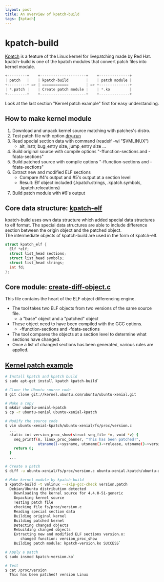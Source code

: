 ```yaml
---
layout: post
title: An overview of kpatch-build
tags: [kptach]
---
```


# kpatch-build
[Kpatch](http://bitboom.github.io/anatomy-of-kpatch) is a feature of the Linux kernel for livepatching made by Red Hat.  
kpatch-build is one of the kpatch modules that convert patch files into kernel module.
```c
+---------+    +---------------------+    +--------------+
| patch   |    | kpatch-build        |    | patch module |
+---------+ => | ============        | => +--------------+
| *.patch |    | Create patch module |    | *.ko         |
+---------+    +---------------------+    +--------------+
```
Look at the last section "Kernel patch example" first for easy understanding.

## How to make kernel module
1.  Download and unpack kernel source matching with patches's distro.
2.  Test patch file with option [dry-run](https://www.gnu.org/software/diffutils/manual/html_node/Dry-Runs.html)
3.  Read special section data with command (readelf -wi "$VMLINUX")
	- alt_instr, bug_entry size,  jump_entry size ...
4. Build original source with compile options "-ffunction-sections and -fdata-sections"
5. Build patched source with compile options "-ffunction-sections and -fdata-sections"
6. Extract new and modified ELF sections
	- Compare #4's output and #5's output at a section level
	- Result: Elf object included {.kpatch.strings, .kpatch.symbols, .kpatch.relocations}
8. Build patch module with #6's output

## Core data structure: [kpatch-elf]([https://github.com/dynup/kpatch/blob/master/kpatch-build/kpatch-elf.h](https://github.com/dynup/kpatch/blob/master/kpatch-build/kpatch-elf.h))
kpatch-build uses own data structure which added special data structures to elf format. The special data structures are able to include difference section between the origin object and the patched object.  
The intermediate objects of kpatch-build are used in the form of kpatch-elf.
```c
struct kpatch_elf {
  Elf *elf;
  struct list_head sections;
  struct list_head symbols;
  struct list_head strings;
  int fd;
};
```

## Core module: [create-diff-object.c]([https://github.com/dynup/kpatch/blob/master/kpatch-build/create-diff-object.c](https://github.com/dynup/kpatch/blob/master/kpatch-build/create-diff-object.c))
This file contains the heart of the ELF object differencing engine.
- The tool takes two ELF objects from two versions of the same source file.
	-  a "base" object and a "patched" object
-  These object need to have been compiled with the GCC options.
	-  -ffunction-sections and -fdata-sections 
- The tool compares the objects at a section level to determine what sections have changed.
- Once a list of changed sections has been generated, various rules are applied.


## [Kernel patch example](https://weekly-geekly.github.io/articles/317034/index.html)
```sh
# Install kpatch and kpatch build
$ sudo apt-get install kpatch kpatch-build`

# Clone the Ubuntu source code
$ git clone git://kernel.ubuntu.com/ubuntu/ubuntu-xenial.git

# Make a copy
$ mkdir ubuntu-xenial-kpatch
$ cp -r ubuntu-xenial ubuntu-xenial-kpatch

# Modify the source code
$ vim ubuntu-xenial-kpatch/ubuntu-xenial/fs/proc/version.c
  ...
  static int version_proc_show(struct seq_file *m, void *v) {
    seq_printf(m, linux_proc_banner, "This has been patched!",
               utsname()->sysname, utsname()->release, utsname()->version);
    return 0;
  }
  ...

# Create a patch
$ diff -u ubuntu-xenial/fs/proc/version.c ubuntu-xenial.kpatch/ubuntu-xenial/proc.version.c > version.patch

# Make kernel module by kpatch-build
$ kpatch-build -t vmlinux --skip-gcc-check version.patch 
  Debian/Ubuntu distribution detected
    Downloading the kernel source for 4.4.0-51-generic
    Unpacking kernel source
    Testing patch file
    checking file fs/proc/version.c
    Reading special section data
    Building original kernel
    Building patched kernel
    Detecting changed objects
    Rebuilding changed objects
    Extracting new and modified ELF sections version.o:
       changed function: version_proc_show
    Building patch module: kpatch-version.ko SUCCESS`

# Apply a patch
$ sudo insmod kpatch-version.ko`

# Test
$ cat /proc/version
  This has been patched! version Linux
```

